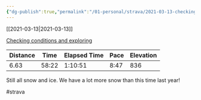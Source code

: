```yaml
---
{"dg-publish":true,"permalink":"/01-personal/strava/2021-03-13-checking-conditions-and-exploring/"}
---
```



[[2021-03-13\|2021-03-13]]

[Checking conditions and exploring](https://www.strava.com/activities/4941345958)

| Distance | Time  | Elapsed Time | Pace | Elevation |
| -------- | ----- | ------------ | ---- | --------- |
| 6.63     | 58:22 | 1:10:51      | 8:47 | 836       |


Still all snow and ice. We have a lot more snow than this time last year!

#strava
